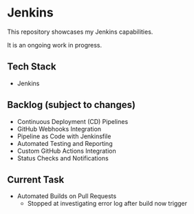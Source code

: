 # Jenkins
This repository showcases my Jenkins capabilities.

It is an ongoing work in progress.

## Tech Stack
- Jenkins

## Backlog (subject to changes)
- Continuous Deployment (CD) Pipelines
- GitHub Webhooks Integration
- Pipeline as Code with Jenkinsfile
- Automated Testing and Reporting
- Custom GitHub Actions Integration
- Status Checks and Notifications

## Current Task
- Automated Builds on Pull Requests
  - Stopped at investigating error log after build now trigger
